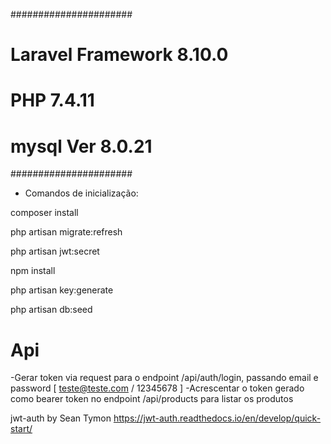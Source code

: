 ######################
# Laravel Framework 8.10.0
# PHP 7.4.11 
# mysql  Ver 8.0.21
######################


- Comandos de inicialização:

composer install

php artisan migrate:refresh

php artisan jwt:secret

npm install

php artisan key:generate

php artisan db:seed


# Api
-Gerar token via request para o endpoint /api/auth/login, passando email e password [ teste@teste.com / 12345678 ]
-Acrescentar o token gerado como bearer token no endpoint /api/products para listar os produtos



jwt-auth by Sean Tymon
https://jwt-auth.readthedocs.io/en/develop/quick-start/
